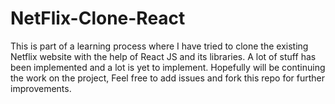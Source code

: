 # NetFlix-Clone-React
This is part of a learning process where I have tried to clone the existing Netflix website with the help of React JS and its libraries. A lot of stuff has been implemented and a lot is yet to implement. Hopefully will be continuing the work on the project, Feel free to add issues and fork this repo for further improvements.
